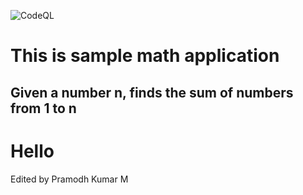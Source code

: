 ![CodeQL](https://github.com/PramodhMDT/JavaTestDemo/workflows/CodeQL/badge.svg?branch=master)

# This is sample math application

## Given a number n, finds the sum of numbers from 1 to n
# Hello 

Edited by Pramodh Kumar M

